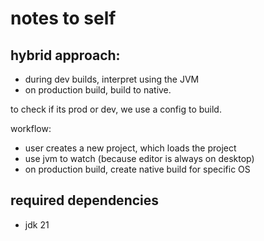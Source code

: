 # notes to self

## hybrid approach:

- during dev builds, interpret using the JVM
- on production build, build to native.

to check if its prod or dev, we use a config to build.

workflow:
- user creates a new project, which loads the project
- use jvm to watch (because editor is always on desktop)
- on production build, create native build for specific OS

## required dependencies

- jdk 21
